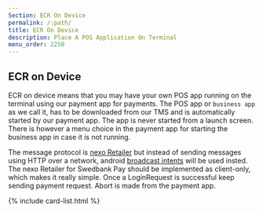 ```yaml
---
Section: ECR On Device
permalink: /:path/
title: ECR On Device
description: Place A POS Application On Terminal
menu_order: 2250
---
```


## ECR on Device

ECR on device means that you may have your own POS app running on the terminal using our payment app for payments.
The POS app or `business app` as we call it, has to be downloaded from our TMS and is automatically started by our payment app. The app is never started from a launch screen. There is however a menu choice in the payment app for starting the business app in case it is not running.

The message protocol is [nexo Retailer][nexoretailer] but instead of sending messages using HTTP over a network, android [broadcast intents][broadcastintent] will be used insted. The nexo Retailer for Swedbank Pay should be implemented as client-only, which makes it really simple. Once a LoginRequest is successful keep sending payment request. Abort is made from the payment app.

{% include card-list.html %}

[nexoretailer]: /pax-terminal/Nexo-Retailer/
[broadcastintent]: /pax-terminal/Nexo-Retailer/Quick-guide/message_transport/intent_transportation
